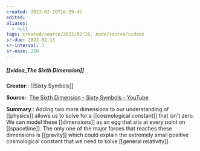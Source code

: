 ```yaml
---
created: 2022-02-10T16:29:45 
edited: 
aliases:
  - null
tags: created/source/2022/02/10, node/source/videos
sr-due: 2022-02-13
sr-interval: 3
sr-ease: 250
---
```


##### [[video_The Sixth Dimension]]
**Creator**:: [[Sixty Symbols]]
 
**Source**:: [The Sixth Dimension - Sixty Symbols - YouTube](https://www.youtube.com/watch?v=O4eXU8VHM2g)

**Summary**:: Adding two more dimensions to our understanding of [[physics]] allows us to solve for a [[cosmological constant]] that isn't zero. We can model these [[dimensions]] as an egg that sits at every point on [[spacetime]]. The only one of the major forces that reaches these dimensions is [[gravity]] which could explain the extremely small positive cosmological constant that we need to solve [[general relativity]].
